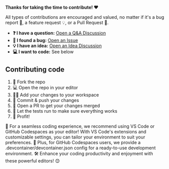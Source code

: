 **Thanks for taking the time to contribute! ❤️**

All types of contributions are encouraged and valued, no matter if it's a bug
report 🐛, a feature request 💡, or a Pull Request 🚀.

- **❓ I have a question:** [Open a Q&A Discussion]
- **🐛 I found a bug:** [Open an Issue]
- **💡 I have an idea:** [Open an Idea Discussion]
- **💻 I want to code:** See below

## Contributing code

1. 🔀 Fork the repo
2. 💻 Open the repo in your editor
3. 👨‍💻 Add your changes to your workspace
4. 🔖 Commit & push your changes
5. 🔁 Open a PR to get your changes merged
6. 🧪 Let the tests run to make sure everything works
7. 🚀 Profit!

🚀 For a seamless coding experience, we recommend using VS Code or GitHub
Codespaces as your editor! With VS Code's extensions and customizable settings,
you can tailor your environment to suit your preferences. 🌟 Plus, for GitHub
Codespaces users, we provide a .devcontainer/devcontainer.json config for a
ready-to-use development environment. 🛠️ Enhance your coding productivity and
enjoyment with these powerful editors! 😊

<!-- prettier-ignore-start -->
[open an issue]: https://github.com/spenserblack/actions-wiki/issues/new
[open a Q&A discussion]: https://github.com/spenserblack/actions-wiki/discussions/new?category=q-a
[open an idea discussion]: https://github.com/spenserblack/actions-wiki/discussions/new?category=ideas
<!-- prettier-ignore-end -->
